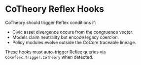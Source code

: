 # CoTheory Reflex Hooks
CoTheory should trigger Reflex conditions if:
- Civic asset divergence occurs from the congruence vector.
- Models claim neutrality but encode legacy coercion.
- Policy modules evolve outside the CoCore traceable lineage.

These hooks must auto-trigger Reflex queries via `CoReflex.Trigger.CoTheory` when detected.
